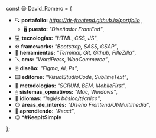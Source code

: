 const 😃 David_Romero = {
  - 🔍 **portafolio:** _https://dr-frontend.github.io/portfolio_ ,
	- 🖥 **puesto:** _"Diseñador FrontEnd"_,
  - 💻 **tecnologías:** _"HTML, CSS, JS"_,
  - ⚙️ **frameworks:** _"Bootstrap, SASS, GSAP"_,
  - 🔧 **herramientas:** _"Terminal, Git, Github, FilleZilla"_,
  - 🪛 **cms:** _"WordPress, WooCommerce"_,
  - 🖲 **diseño:** _"Figma, Ai, Ps"_,
  - ⌨️ **editores:** _"VisualStudioCode, SublimeText"_,
  - 🧠 **metodologías:** _"SCRUM, BEM, MobileFirst"_,
  - 🖱 **sistemas_operativos:** _"Mac, Windows"_,
  - 💬 **idiomas:** _"Inglés básico/técnico"_,
  - 😍 **áreas_de_interés:** _"Diseño Frontend/UI/Multimedia"_,
  - 🧩 **aprendiendo:** _"React"_,
  - 😉 ***#KeepItSimple**
  
};
